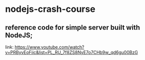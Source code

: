 # nodejs-crash-course
## reference code for simple server built with NodeJS; 
link: https://www.youtube.com/watch?v=PRByvEoFiic&list=PL_RU_7f8ZS8NyE7o7CHb9w_qd6gu00BzG


